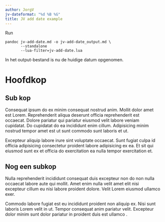 ```yaml
---
author: JorgV
jv-dateformat: "%d %B %G"
title: JV add date example
---
```


Run

    pandoc jv-add-date.md -o jv-add-date_output.md \
           --standalone 
           --lua-filter=jv-add-date.lua

In het output-bestand is nu de huidige datum opgenomen.

# Hoofdkop

## Sub kop

Consequat ipsum do ex minim consequat nostrud anim. Mollit dolor amet
est Lorem. Reprehenderit aliqua deserunt officia reprehenderit est
occaecat. Dolore pariatur qui pariatur eiusmod velit labore veniam
cupidatat. Do cupidatat do ea incididunt enim cillum. Adipisicing minim
nostrud tempor amet est ut sunt commodo sunt laboris et ut.

Excepteur aliquip labore irure sint voluptate occaecat. Sunt fugiat
culpa id officia adipisicing consectetur proident labore adipisicing ex
ea. Et sit qui eiusmod sunt ex et officia do exercitation ea nulla
tempor exercitation et.

## Nog een subkop

Nulla reprehenderit incididunt consequat duis excepteur non do non nulla
occaecat labore aute qui mollit. Amet enim nulla velit amet elit nisi
excepteur cillum eu nisi labore proident dolore. Velit Lorem eiusmod
ullamco exer.

Commodo labore fugiat est eu incididunt proident non aliquip ex. Nisi
sunt laboris Lorem velit in ut. Tempor consequat anim pariatur velit.
Excepteur dolor minim sunt dolor pariatur in proident duis est ullamco .
